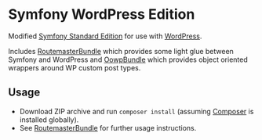 Symfony WordPress Edition
========================

Modified [Symfony Standard Edition](https://github.com/symfony/symfony-standard) for use with [WordPress](http://wordpress.org).

Includes [RoutemasterBundle](https://github.com/outlandishideas/RoutemasterBundle) which provides some light glue between
Symfony and WordPress and [OowpBundle](https://github.com/outlandishideas/OowpBundle) which provides object oriented
wrappers around WP custom post types.

## Usage

* Download ZIP archive and run `composer install` (assuming [Composer](http://getcomposer.org/download/) is installed globally).
* See [RoutemasterBundle](https://github.com/outlandishideas/RoutemasterBundle) for further usage instructions.
